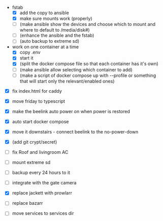 - fstab
  - [x] add the copy to ansible
  - [x] make sure mounts work (properly)
  - [ ] (make ansible show the devices and choose which to mount and where to default to /media/disk#)
  - [ ] (enhance the ansible and the fstab)
  - [ ] (auto backup to extreme sd)
- work on one container at a time
  - [x] copy .env
  - [x] start it
  - [x] (split the docker compose file so that each container has it's own)
  - [ ] (make ansible allow selecting which container to add)
  - [ ] (make a script of docker compose up with --profile or something that will start only the relevant/enabled ones)
- [x] fix index.html for caddy
- [x] move friday to typescript
- [x] make the beelink auto power on when power is restored
- [x] auto start docker compose
- [x] move it downstairs - connect beelink to the no-power-down
- [x] (add git crypt/secret)

- [ ] fix Roof and livingroom AC
- [ ] mount extreme sd
- [ ] backup every 24 hours to it
- [ ] integrate with the gate camera
- [x] replace jackett with prowlarr
- [ ] replace bazarr
- [ ] move services to services dir
